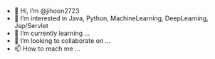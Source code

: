 - 👋 Hi, I’m @jihoon2723
- 👀 I’m interested in Java, Python, MachineLearning, DeepLearning, Jsp/Servlet
- 🌱 I’m currently learning ...
- 💞️ I’m looking to collaborate on ...
- 📫 How to reach me ...

<!---
jihoon2723/jihoon2723 is a ✨ special ✨ repository because its `README.md` (this file) appears on your GitHub profile.
You can click the Preview link to take a look at your changes.
--->

